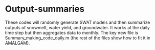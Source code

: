 # Output-summaries

These codes will randomly generate SWAT models and then summarize outputs of snowmelt, water yield, and groundwater. It works at the daily time step but then aggregates data to monthly. The key new file is Summary_making_code_daily.m (the rest of the files show how to fit it in AMALGAM).
